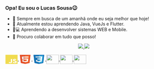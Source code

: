 ### Opa! Eu sou o Lucas Sousa😉


- 🏃‍ Sempre em busca de um amanhã onde eu seja melhor que hoje!
- 👀 Atualmente estou aprendendo Java, VueJs e Flutter.
- 📱💻 Aprendendo a desenvolver sistemas WEB e Mobile.
- 👯 Procuro colaborar em tudo que posso!

<div align="center">
  <a href="https://github.com/LucasSous">
  <img height="160em" src="https://github-readme-stats.vercel.app/api?username=LucasSous&show_icons=true&theme=radical&include_all_commits=true&count_private=true"/>
  <img height="160em" src="https://github-readme-stats.vercel.app/api/top-langs/?username=LucasSous&layout=compact&langs_count=7&theme=radical"/>
</div>
<div style="display: inline_block"><br>
  <img align="center" alt="Rafa-Js" height="30" width="40" src="https://raw.githubusercontent.com/devicons/devicon/master/icons/javascript/javascript-plain.svg">
  <img align="center" alt="Rafa-HTML" height="30" width="40" src="https://raw.githubusercontent.com/devicons/devicon/master/icons/html5/html5-original.svg">
  <img align="center" alt="Rafa-CSS" height="30" width="40" src="https://raw.githubusercontent.com/devicons/devicon/master/icons/css3/css3-original.svg">
  <img align="center" height="30" width="40" src="https://cdn.jsdelivr.net/gh/devicons/devicon/icons/java/java-original.svg"/>
  <img align="center" height="30" width="40" src="https://cdn.jsdelivr.net/gh/devicons/devicon/icons/vuejs/vuejs-original.svg"/>
  <img align="center" height="30" width="40" src="https://cdn.jsdelivr.net/gh/devicons/devicon/icons/spring/spring-original.svg"/>
</div>  

